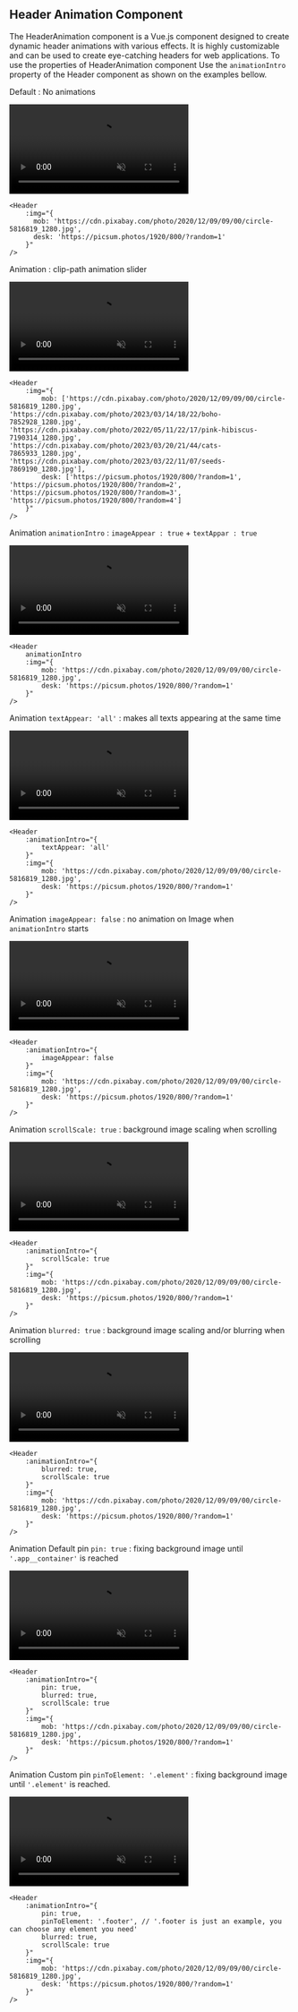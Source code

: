 ## Header Animation Component

The HeaderAnimation component is a Vue.js component designed to create dynamic header animations with various effects. It is highly customizable and can be used to create eye-catching headers for web applications.
To use the properties of HeaderAnimation component Use the `animationIntro` property of the Header component as shown on the examples bellow.

Default : No animations

<video width="320" autoplay playsinline muted loop>
  <source src="https://media.veepee.com/v1/media/d9619a47-471e-4212-8e87-a04d074df6c1" type="video/mp4">
</video>

```vue
<Header
    :img="{
      mob: 'https://cdn.pixabay.com/photo/2020/12/09/09/00/circle-5816819_1280.jpg',
      desk: 'https://picsum.photos/1920/800/?random=1'
    }"
/>
```

Animation : clip-path animation slider

<video width="320" autoplay playsinline muted loop>
  <source src="https://media.veepee.com/v1/media/637b9436-79b9-4140-838e-9752355a379b" type="video/mp4">
</video>

```vue
<Header
    :img="{
        mob: ['https://cdn.pixabay.com/photo/2020/12/09/09/00/circle-5816819_1280.jpg', 'https://cdn.pixabay.com/photo/2023/03/14/18/22/boho-7852928_1280.jpg', 'https://cdn.pixabay.com/photo/2022/05/11/22/17/pink-hibiscus-7190314_1280.jpg', 'https://cdn.pixabay.com/photo/2023/03/20/21/44/cats-7865933_1280.jpg', 'https://cdn.pixabay.com/photo/2023/03/22/11/07/seeds-7869190_1280.jpg'],
        desk: ['https://picsum.photos/1920/800/?random=1', 'https://picsum.photos/1920/800/?random=2', 'https://picsum.photos/1920/800/?random=3', 'https://picsum.photos/1920/800/?random=4']
    }"
/>
```

Animation `animationIntro` : `imageAppear : true` + `textAppar : true`

<video width="320" autoplay playsinline muted loop>
  <source src="https://media.veepee.com/v1/media/890b7bad-e43b-45a7-98e2-df7507dd7064" type="video/mp4">
</video>

```vue
<Header
    animationIntro
    :img="{
        mob: 'https://cdn.pixabay.com/photo/2020/12/09/09/00/circle-5816819_1280.jpg',
        desk: 'https://picsum.photos/1920/800/?random=1'
    }"
/>
```

Animation `textAppear: 'all'` : makes all texts appearing at the same time

<video width="320" autoplay playsinline muted loop>
  <source src="https://admin.cs.veepee.tech/v2/items/1286c9f0-b791-4f9a-ad15-27e46cee82af" type="video/mp4">
</video>

```vue
<Header
    :animationIntro="{
        textAppear: 'all'
    }"
    :img="{
        mob: 'https://cdn.pixabay.com/photo/2020/12/09/09/00/circle-5816819_1280.jpg',
        desk: 'https://picsum.photos/1920/800/?random=1'
    }"
/>
```

Animation `imageAppear: false` : no animation on Image when `animationIntro` starts

<video width="320" autoplay playsinline muted loop>
  <source src="https://media.veepee.com/v1/media/05c3c09d-ef8a-49a3-8f57-48a03a0e1382" type="video/mp4">
</video>

```vue
<Header
    :animationIntro="{
        imageAppear: false
    }"
    :img="{
        mob: 'https://cdn.pixabay.com/photo/2020/12/09/09/00/circle-5816819_1280.jpg',
        desk: 'https://picsum.photos/1920/800/?random=1'
    }"
/>
```

Animation `scrollScale: true` : background image scaling when scrolling

<video width="320" autoplay playsinline muted loop>
  <source src="https://media.veepee.com/v1/media/36ecb4f7-6e47-4d0a-9ac0-32876fa8d948" type="video/mp4">
</video>

```vue
<Header
    :animationIntro="{
        scrollScale: true
    }"
    :img="{
        mob: 'https://cdn.pixabay.com/photo/2020/12/09/09/00/circle-5816819_1280.jpg',
        desk: 'https://picsum.photos/1920/800/?random=1'
    }"
/>
```

Animation `blurred: true` : background image scaling and/or blurring when scrolling

<video width="320" autoplay playsinline muted loop>
  <source src="https://media.veepee.com/v1/media/faa3975a-b35b-4b5b-b7e9-f76abf9faf65" type="video/mp4">
</video>

```vue
<Header
    :animationIntro="{
        blurred: true,
        scrollScale: true
    }"
    :img="{
        mob: 'https://cdn.pixabay.com/photo/2020/12/09/09/00/circle-5816819_1280.jpg',
        desk: 'https://picsum.photos/1920/800/?random=1'
    }"
/>
```

Animation Default pin `pin: true` : fixing background image until `'.app__container'` is reached

<video width="320" autoplay playsinline muted loop>
  <source src="https://media.veepee.com/v1/media/59a8f189-c166-41a1-8029-5b5825ae2dae" type="video/mp4">
</video>

```vue
<Header
    :animationIntro="{
        pin: true,
        blurred: true,
        scrollScale: true
    }"
    :img="{
        mob: 'https://cdn.pixabay.com/photo/2020/12/09/09/00/circle-5816819_1280.jpg',
        desk: 'https://picsum.photos/1920/800/?random=1'
    }"
/>
```

Animation Custom pin `pinToElement: '.element'` : fixing background image until `'.element'` is reached.

<video width="320" autoplay playsinline muted loop>
  <source src="https://media.veepee.com/v1/media/26eb49c6-4b4c-4761-ac57-fdea71a3fa51" type="video/mp4">
</video>

```vue
<Header
    :animationIntro="{
        pin: true,
        pinToElement: '.footer', // '.footer is just an example, you can choose any element you need'
        blurred: true,
        scrollScale: true
    }"
    :img="{
        mob: 'https://cdn.pixabay.com/photo/2020/12/09/09/00/circle-5816819_1280.jpg',
        desk: 'https://picsum.photos/1920/800/?random=1'
    }"
/>
```

